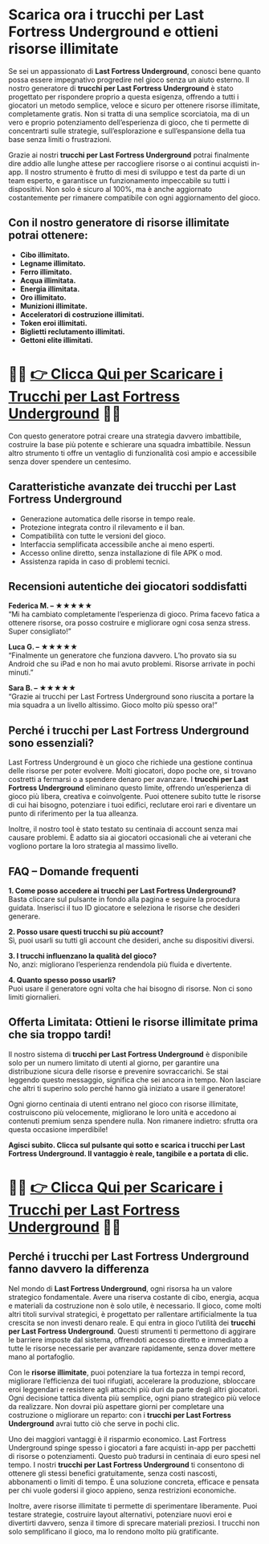 <h1>Scarica ora i trucchi per Last Fortress Underground e ottieni risorse illimitate</h1>

<p>Se sei un appassionato di <strong>Last Fortress Underground</strong>, conosci bene quanto possa essere impegnativo progredire nel gioco senza un aiuto esterno. Il nostro generatore di <strong>trucchi per Last Fortress Underground</strong> è stato progettato per rispondere proprio a questa esigenza, offrendo a tutti i giocatori un metodo semplice, veloce e sicuro per ottenere risorse illimitate, completamente gratis. Non si tratta di una semplice scorciatoia, ma di un vero e proprio potenziamento dell’esperienza di gioco, che ti permette di concentrarti sulle strategie, sull’esplorazione e sull’espansione della tua base senza limiti o frustrazioni.</p>

<p>Grazie ai nostri <strong>trucchi per Last Fortress Underground</strong> potrai finalmente dire addio alle lunghe attese per raccogliere risorse o ai continui acquisti in-app. Il nostro strumento è frutto di mesi di sviluppo e test da parte di un team esperto, e garantisce un funzionamento impeccabile su tutti i dispositivi. Non solo è sicuro al 100%, ma è anche aggiornato costantemente per rimanere compatibile con ogni aggiornamento del gioco.</p>

<h2>Con il nostro generatore di risorse illimitate potrai ottenere:</h2>

<ul>
  <li><strong>Cibo illimitato.</strong></li>
  <li><strong>Legname illimitato.</strong></li>
  <li><strong>Ferro illimitato.</strong></li>
  <li><strong>Acqua illimitata.</strong></li>
  <li><strong>Energia illimitata.</strong></li>
  <li><strong>Oro illimitato.</strong></li>
  <li><strong>Munizioni illimitate.</strong></li>
  <li><strong>Acceleratori di costruzione illimitati.</strong></li>
  <li><strong>Token eroi illimitati.</strong></li>
  <li><strong>Biglietti reclutamento illimitati.</strong></li>
  <li><strong>Gettoni elite illimitati.</strong></li>
</ul>

# 🔴🔴 **[👉 Clicca Qui per Scaricare i Trucchi per Last Fortress Underground](https://tinyurl.com/TapSoluzioni)** 🔴🔴

<p>Con questo generatore potrai creare una strategia davvero imbattibile, costruire la base più potente e schierare una squadra imbattibile. Nessun altro strumento ti offre un ventaglio di funzionalità così ampio e accessibile senza dover spendere un centesimo.</p>

<h2>Caratteristiche avanzate dei trucchi per Last Fortress Underground</h2>

<ul>
  <li>Generazione automatica delle risorse in tempo reale.</li>
  <li>Protezione integrata contro il rilevamento e il ban.</li>
  <li>Compatibilità con tutte le versioni del gioco.</li>
  <li>Interfaccia semplificata accessibile anche ai meno esperti.</li>
  <li>Accesso online diretto, senza installazione di file APK o mod.</li>
  <li>Assistenza rapida in caso di problemi tecnici.</li>
</ul>

<h2>Recensioni autentiche dei giocatori soddisfatti</h2>

<p><strong>Federica M. – ★★★★★</strong><br>“Mi ha cambiato completamente l’esperienza di gioco. Prima facevo fatica a ottenere risorse, ora posso costruire e migliorare ogni cosa senza stress. Super consigliato!”</p>

<p><strong>Luca G. – ★★★★★</strong><br>“Finalmente un generatore che funziona davvero. L’ho provato sia su Android che su iPad e non ho mai avuto problemi. Risorse arrivate in pochi minuti.”</p>

<p><strong>Sara B. – ★★★★★</strong><br>“Grazie ai trucchi per Last Fortress Underground sono riuscita a portare la mia squadra a un livello altissimo. Gioco molto più spesso ora!”</p>

<h2>Perché i trucchi per Last Fortress Underground sono essenziali?</h2>

<p>Last Fortress Underground è un gioco che richiede una gestione continua delle risorse per poter evolvere. Molti giocatori, dopo poche ore, si trovano costretti a fermarsi o a spendere denaro per avanzare. I <strong>trucchi per Last Fortress Underground</strong> eliminano questo limite, offrendo un’esperienza di gioco più libera, creativa e coinvolgente. Puoi ottenere subito tutte le risorse di cui hai bisogno, potenziare i tuoi edifici, reclutare eroi rari e diventare un punto di riferimento per la tua alleanza.</p>

<p>Inoltre, il nostro tool è stato testato su centinaia di account senza mai causare problemi. È adatto sia ai giocatori occasionali che ai veterani che vogliono portare la loro strategia al massimo livello.</p>

<h2>FAQ – Domande frequenti</h2>

<p><strong>1. Come posso accedere ai trucchi per Last Fortress Underground?</strong><br>Basta cliccare sul pulsante in fondo alla pagina e seguire la procedura guidata. Inserisci il tuo ID giocatore e seleziona le risorse che desideri generare.</p>

<p><strong>2. Posso usare questi trucchi su più account?</strong><br>Sì, puoi usarli su tutti gli account che desideri, anche su dispositivi diversi.</p>

<p><strong>3. I trucchi influenzano la qualità del gioco?</strong><br>No, anzi: migliorano l’esperienza rendendola più fluida e divertente.</p>

<p><strong>4. Quanto spesso posso usarli?</strong><br>Puoi usare il generatore ogni volta che hai bisogno di risorse. Non ci sono limiti giornalieri.</p>

<h2>Offerta Limitata: Ottieni le risorse illimitate prima che sia troppo tardi!</h2>

<p>Il nostro sistema di <strong>trucchi per Last Fortress Underground</strong> è disponibile solo per un numero limitato di utenti al giorno, per garantire una distribuzione sicura delle risorse e prevenire sovraccarichi. Se stai leggendo questo messaggio, significa che sei ancora in tempo. Non lasciare che altri ti superino solo perché hanno già iniziato a usare il generatore!</p>

<p>Ogni giorno centinaia di utenti entrano nel gioco con risorse illimitate, costruiscono più velocemente, migliorano le loro unità e accedono ai contenuti premium senza spendere nulla. Non rimanere indietro: sfrutta ora questa occasione imperdibile!</p>

<p><strong>Agisci subito. Clicca sul pulsante qui sotto e scarica i trucchi per Last Fortress Underground. Il vantaggio è reale, tangibile e a portata di clic.</strong></p>

# 🔴🔴 **[👉 Clicca Qui per Scaricare i Trucchi per Last Fortress Underground](https://tinyurl.com/TapSoluzioni)** 🔴🔴

<h2>Perché i trucchi per Last Fortress Underground fanno davvero la differenza</h2>

<p>Nel mondo di <strong>Last Fortress Underground</strong>, ogni risorsa ha un valore strategico fondamentale. Avere una riserva costante di cibo, energia, acqua e materiali da costruzione non è solo utile, è necessario. Il gioco, come molti altri titoli survival strategici, è progettato per rallentare artificialmente la tua crescita se non investi denaro reale. E qui entra in gioco l’utilità dei <strong>trucchi per Last Fortress Underground</strong>. Questi strumenti ti permettono di aggirare le barriere imposte dal sistema, offrendoti accesso diretto e immediato a tutte le risorse necessarie per avanzare rapidamente, senza dover mettere mano al portafoglio.</p>

<p>Con le <strong>risorse illimitate</strong>, puoi potenziare la tua fortezza in tempi record, migliorare l’efficienza dei tuoi rifugiati, accelerare la produzione, sbloccare eroi leggendari e resistere agli attacchi più duri da parte degli altri giocatori. Ogni decisione tattica diventa più semplice, ogni piano strategico più veloce da realizzare. Non dovrai più aspettare giorni per completare una costruzione o migliorare un reparto: con i <strong>trucchi per Last Fortress Underground</strong> avrai tutto ciò che serve in pochi clic.</p>

<p>Uno dei maggiori vantaggi è il risparmio economico. Last Fortress Underground spinge spesso i giocatori a fare acquisti in-app per pacchetti di risorse o potenziamenti. Questo può tradursi in centinaia di euro spesi nel tempo. I nostri <strong>trucchi per Last Fortress Underground</strong> ti consentono di ottenere gli stessi benefici gratuitamente, senza costi nascosti, abbonamenti o limiti di tempo. È una soluzione concreta, efficace e pensata per chi vuole godersi il gioco appieno, senza restrizioni economiche.</p>

<p>Inoltre, avere risorse illimitate ti permette di sperimentare liberamente. Puoi testare strategie, costruire layout alternativi, potenziare nuovi eroi e divertirti davvero, senza il timore di sprecare materiali preziosi. I trucchi non solo semplificano il gioco, ma lo rendono molto più gratificante.</p>
